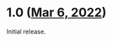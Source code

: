 # 1.0 ([Mar 6, 2022](https://github.com/ramensoftware/windhawk-mods/commit/85322d8095db39e00abcd70168b490c9602c43d4))

Initial release.
